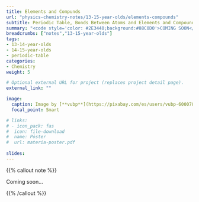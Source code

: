 ```yaml
---
title: Elements and Compunds
url: "physics-chemistry-notes/13-15-year-olds/elements-compounds"
subtitle: Periodic Table, Bonds Between Atoms and Elements and Compounds of Special Interest
summary: "<code style='color: #2E3440;background:#88C0D0'>COMING SOON</code> <br> Periodic Table. Bonds Between Atoms. Elements and Compounds of Special Interest."
breadcrumbs: ["notes","13-15-year-olds"]
tags:
- 13-14-year-olds
- 14-15-year-olds
- periodic-table
categories:
- Chemistry
weight: 5

# Optional external URL for project (replaces project detail page).
external_link: ""

image:
  caption: Image by [**vubp**](https://pixabay.com/es/users/vubp-6000785/) on [Pixabay](https://pixabay.com/es/)
  focal_point: Smart

# links:
# - icon_pack: fas
#  icon: file-download
#  name: Póster
#  url: materia-poster.pdf
  
slides: 
---
```


{{% callout note %}}

Coming soon...

{{% /callout %}}
